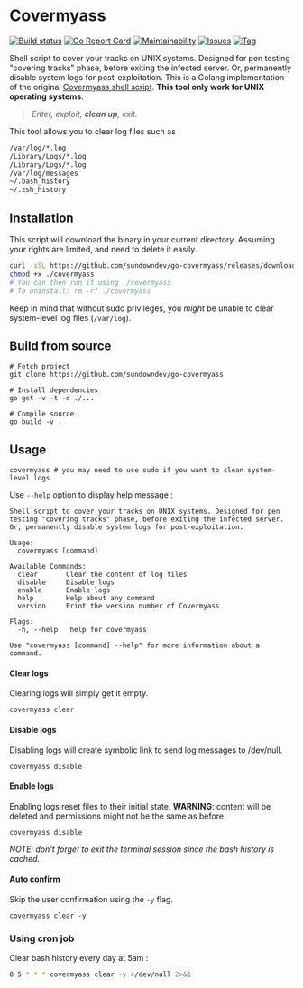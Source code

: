 # Covermyass

[![Build status](https://github.com/SundownDEV/go-covermyass/workflows/Build/badge.svg?style=flat-square)](https://github.com/sundowndev/go-covermyass/actions)
[![Go Report Card](https://goreportcard.com/badge/github.com/sundowndev/go-covermyass)](https://goreportcard.com/report/github.com/sundowndev/go-covermyass)
[![Maintainability](https://api.codeclimate.com/v1/badges/4b59f310775d23c85617/maintainability)](https://codeclimate.com/github/sundowndev/go-covermyass/maintainability)
[![Issues](https://codeclimate.com/github/sundowndev/go-covermyass/badges/issue_count.svg)](https://codeclimate.com/github/sundowndev/go-covermyass/issues)
[![Tag](https://img.shields.io/github/tag/SundownDEV/go-covermyass.svg?style=flat)](https://github.com/sundowndev/go-covermyass/releases)

Shell script to cover your tracks on UNIX systems. Designed for pen testing "covering tracks" phase, before exiting the infected server. Or, permanently disable system logs for post-exploitation. This is a Golang implementation of the original [Covermyass shell script](https://github.com/sundowndev/covermyass). **This tool only work for UNIX operating systems**.

>*Enter, exploit, **clean up**, exit.*

This tool allows you to clear log files such as :

```bash
/var/log/*.log
/Library/Logs/*.log
/Library/Logs/*.log
/var/log/messages
~/.bash_history
~/.zsh_history
```

## Installation

This script will download the binary in your current directory. Assuming your rights are limited, and need to delete it easily.

```bash
curl -sSL https://github.com/sundowndev/go-covermyass/releases/download/1.0.0-alpha/covermyass -o ./covermyass
chmod +x ./covermyass
# You can then run it using ./covermyass
# To uninstall: rm -rf ./covermyass
```

Keep in mind that without sudo privileges, you *might* be unable to clear system-level log files (`/var/log`).

## Build from source

```shell
# Fetch project
git clone https://github.com/sundowndev/go-covermyass

# Install dependencies
go get -v -t -d ./...

# Compile source
go build -v .
```

## Usage

```
covermyass # you may need to use sudo if you want to clean system-level logs
```

Use `--help` option to display help message :

```
Shell script to cover your tracks on UNIX systems. Designed for pen testing "covering tracks" phase, before exiting the infected server. Or, permanently disable system logs for post-exploitation.

Usage:
  covermyass [command]

Available Commands:
  clear       Clear the content of log files
  disable     Disable logs
  enable      Enable logs
  help        Help about any command
  version     Print the version number of Covermyass

Flags:
  -h, --help   help for covermyass

Use "covermyass [command] --help" for more information about a command.
```

#### Clear logs

Clearing logs will simply get it empty.

```
covermyass clear
```

#### Disable logs

Disabling logs will create symbolic link to send log messages to /dev/null.

```
covermyass disable
```

#### Enable logs

Enabling logs reset files to their initial state. **WARNING**: content will be deleted and permissions might not be the same as before.

```
covermyass disable
```

*NOTE: don't forget to exit the terminal session since the bash history is cached.*

#### Auto confirm

Skip the user confirmation using the `-y` flag.

```
covermyass clear -y
```

### Using cron job

Clear bash history every day at 5am :

```bash
0 5 * * * covermyass clear -y >/dev/null 2>&1
```
